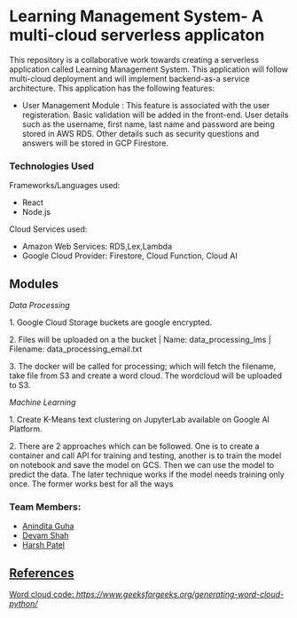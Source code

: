 <h1>Learning Management System- A multi-cloud serverless applicaton</h1>


<p>This repository is a collaborative work towards creating a serverless application called Learning Management System. This application will follow multi-cloud deployment and will implement backend-as-a service architecture. This application has the following features:</p>
<ul>
  <li> User Management Module : This feature is associated with the user registeration. Basic validation will be added in the front-end. User details such as the username, first name, last name and password are being stored in AWS RDS. Other details such as security questions and answers will be stored in GCP Firestore. </li>
 </ul>
 
<h3>Technologies Used</h3>
<p>Frameworks/Languages used:</p>
<ul>
<li> React </li>
<li> Node.js </li>
</ul>
<p>Cloud Services used:</p>
<ul>
<li>Amazon Web Services: RDS,Lex,Lambda</li>
<li>Google Cloud Provider: Firestore, Cloud Function, Cloud AI</li>
</ul>

<h2>Modules</h2>
<i><p>Data Processing</p></i>
<p>1. Google Cloud Storage buckets are google encrypted.</p>
<p>2. Files will be uploaded on a the bucket | Name: data_processing_lms | Filename: data_processing_email.txt</p>
<p>3. The docker will be called for processing; which will fetch the filename, take file from S3 and create a word cloud. The wordcloud will be uploaded to S3. </p>

<i><p>Machine Learning</p></i>
<p>1. Create K-Means text clustering on JupyterLab available on Google AI Platform.</p>
<p>2. There are 2 approaches which can be followed. One is to create a container and call API for training and testing, another is to train the model on notebook and save the
  model on GCS. Then we can use the model to predict the data. The later technique works if the model needs training only once. The former works best for all the ways</p>


<h3>Team Members:</h3>
<ul>
<li><a href="https://github.com/AninditaGuha98"> Anindita Guha </li>
<li> Devam Shah </li>
<li><a href="https://github.com/Harshpatel44"> Harsh Patel </li>
 </ul> 
 
 
 <h2>References</h2>
 
 Word cloud code: <i>https://www.geeksforgeeks.org/generating-word-cloud-python/</i>
